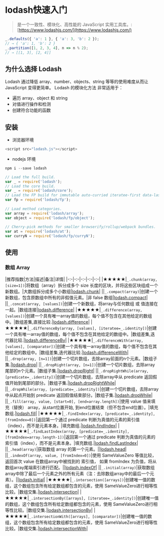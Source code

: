 # lodash快速入门

> 是一个一致性、模块化、高性能的 JavaScript 实用工具库。: [https://www.lodashjs.com/](https://www.lodashjs.com/)

```js
_.defaults({ 'a': 1 }, { 'a': 3, 'b': 2 });
// → { 'a': 1, 'b': 2 }
_.partition([1, 2, 3, 4], n => n % 2);
// → [[1, 3], [2, 4]]
```

## 为什么选择 Lodash

Lodash 通过降低 array、number、objects、string 等等的使用难度从而让 JavaScript 变得更简单。
Lodash 的模块化方法 非常适用于：

- 遍历 array、object 和 string
- 对值进行操作和检测
- 创建符合功能的函数

## 安装

- 浏览器环境

```js
<script src="lodash.js"></script>
```

- nodejs 环境

```js
npm i --save lodash
```

```js
// Load the full build.
var _ = require('lodash');
// Load the core build.
var _ = require('lodash/core');
// Load the FP build for immutable auto-curried iteratee-first data-last methods.
var fp = require('lodash/fp');
 
// Load method categories.
var array = require('lodash/array');
var object = require('lodash/fp/object');
 
// Cherry-pick methods for smaller browserify/rollup/webpack bundles.
var at = require('lodash/at');
var curryN = require('lodash/fp/curryN');
```

## 使用

### 数组 Array

|推荐指数|方法|描述|备注|详情|
|-:-|-:-|-:-|-:-|-:-|
|&#9733;&#9733;&#9733;&#9733;&#9733;|`_.chunk(array, [size=1])`|将数组（array）拆分成多个 size 长度的区块，并将这些区块组成一个新数组。|大数组拆分成多个小数组|[lodash.chunk](https://www.lodashjs.com/docs/lodash.chunk)|
||`_.compact(array)`|创建一个新数组，包含原数组中所有的非假值元素。|非 false 数组|[lodash.compact](https://www.lodashjs.com/docs/lodash.compact)|
||`_.concat(array, [values])`|创建一个新数组，将array与任何数组 或 值连接在一起。|数组连接|[lodash.difference](https://www.lodashjs.com/docs/lodash.difference)|
|&#9733;&#9733;&#9733;&#9733;&#9733;|`_.difference(array, [values])`|创建一个具有唯一array值的数组，每个值不包含在其他给定的数组中。|数组差集,直接比较.|[lodash.difference](https://www.lodashjs.com/docs/lodash.difference)|
|&#9733;&#9733;&#9733;&#9733;&#9733;|`_.differenceBy(array, [values], [iteratee=_.identity])`|创建一个具有唯一array值的数组，每个值不包含在其他给定的数组中。|数组差集,迭代器比较.|[lodash.differenceBy](https://www.lodashjs.com/docs/lodash.differenceBy)|
|&#9733;&#9733;&#9733;&#9733;&#9733;|`_.differenceWith(array, [values], [comparator])`|创建一个具有唯一array值的数组，每个值不包含在其他给定的数组中。|数组差集,迭代器比较.|[lodash.differenceWith](https://www.lodashjs.com/docs/lodash.differenceWith)|
||`_.drop(array, [n=1])`|创建一个切片数组，去除array前面的n个元素。|数组子集.|[lodash.drop](https://www.lodashjs.com/docs/lodash.drop)|
||`_.dropRight(array, [n=1])`|创建一个切片数组，去除array尾部的n个元素。|数组子集.|[lodash.dropRight](https://www.lodashjs.com/docs/lodash.dropRight)|
||`_.dropRightWhile(array, [predicate=_.identity])`|创建一个切片数组，去除array中从 predicate 返回假值开始到尾部的部分。|数组子集.|[lodash.dropRightWhile](https://www.lodashjs.com/docs/lodash.dropRightWhile)|
||`_.dropWhile(array, [predicate=_.identity])`|创建一个切片数组，去除array中从起点开始到 predicate 返回假值结束部分。|数组子集.|[lodash.dropWhile](https://www.lodashjs.com/docs/lodash.dropWhile)|
||`_.fill(array, value, [start=0], [end=array.length])`|使用 value 值来填充（替换） array，从start位置开始, 到end位置结束（但不包含end位置）。|填充数组.|[lodash.fill](https://www.lodashjs.com/docs/lodash.fill)|
|&#9733;&#9733;&#9733;&#9733;&#9733;|`_.findIndex(array, [predicate=_.identity], [fromIndex=0])`|返回第一个通过 predicate 判断为真值的元素的索引值（index），而不是元素本身。|填充数组.|[lodash.findIndex](https://www.lodashjs.com/docs/lodash.findIndex)|
|&#9733;&#9733;&#9733;&#9733;&#9733;|`_.findLastIndex(array, [predicate=_.identity], [fromIndex=array.length-1])`|返回第一个通过 predicate 判断为真值的元素的索引值（index），而不是元素本身。|填充数组.|[lodash.findLastIndex](https://www.lodashjs.com/docs/lodash.findLastIndex)|
||`_.head(array)`|获取数组 array 的第一个元素。||[lodash.head](https://www.lodashjs.com/docs/lodash.head)|
||`_.indexOf(array, value, [fromIndex=0])`|使用 SameValueZero 等值比较，返回首次 value 在数组array中被找到的 索引值， 如果 fromIndex 为负值，将从数组array尾端索引进行匹配。||[lodash.indexOf](https://www.lodashjs.com/docs/lodash.indexOf)|
||`_.initial(array)`|获取数组array中除了最后一个元素之外的所有元素（注：去除数组array中的最后一个元素）。||[lodash.initial](https://www.lodashjs.com/docs/lodash.initial)|
|&#9733;&#9733;&#9733;&#9733;&#9733;|`_.intersection([arrays])`|创建唯一值的数组，这个数组包含所有给定数组都包含的元素，使用 SameValueZero进行相等性比较。|数组交集.|[lodash.intersection](https://www.lodashjs.com/docs/lodash.intersection)|
|&#9733;&#9733;&#9733;&#9733;&#9733;|`_.intersectionBy([arrays], [iteratee=_.identity])`|创建唯一值的数组，这个数组包含所有给定数组都包含的元素，使用 SameValueZero进行相等性比较。|数组交集.|[lodash.intersectionBy](https://www.lodashjs.com/docs/lodash.intersectionBy)|
|&#9733;&#9733;&#9733;&#9733;&#9733;|`_.intersectionWith([arrays], [comparator])`|创建唯一值的数组，这个数组包含所有给定数组都包含的元素，使用 SameValueZero进行相等性比较。|数组交集.|[lodash.intersectionWith](https://www.lodashjs.com/docs/lodash.intersectionWith)|
